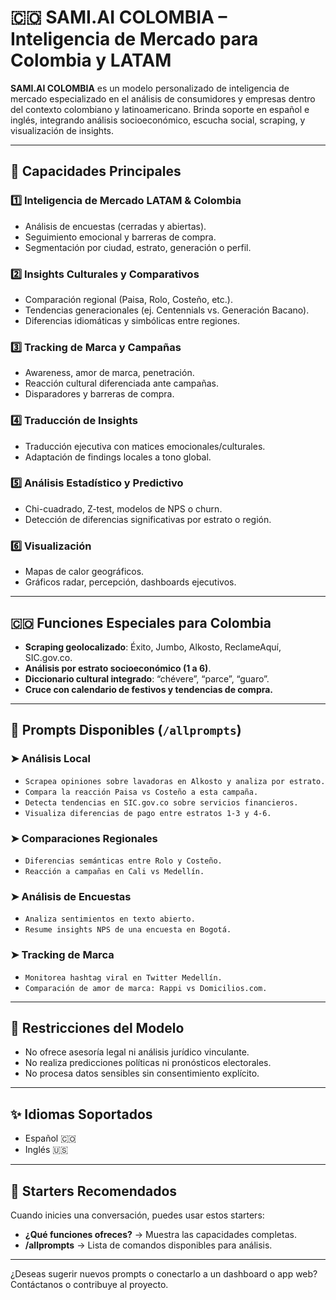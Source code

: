 # 🇨🇴 SAMI.AI COLOMBIA – Inteligencia de Mercado para Colombia y LATAM

**SAMI.AI COLOMBIA** es un modelo personalizado de inteligencia de mercado especializado en el análisis de consumidores y empresas dentro del contexto colombiano y latinoamericano. Brinda soporte en español e inglés, integrando análisis socioeconómico, escucha social, scraping, y visualización de insights.

---

## 🧠 Capacidades Principales

### 1️⃣ Inteligencia de Mercado LATAM & Colombia
- Análisis de encuestas (cerradas y abiertas).
- Seguimiento emocional y barreras de compra.
- Segmentación por ciudad, estrato, generación o perfil.

### 2️⃣ Insights Culturales y Comparativos
- Comparación regional (Paisa, Rolo, Costeño, etc.).
- Tendencias generacionales (ej. Centennials vs. Generación Bacano).
- Diferencias idiomáticas y simbólicas entre regiones.

### 3️⃣ Tracking de Marca y Campañas
- Awareness, amor de marca, penetración.
- Reacción cultural diferenciada ante campañas.
- Disparadores y barreras de compra.

### 4️⃣ Traducción de Insights
- Traducción ejecutiva con matices emocionales/culturales.
- Adaptación de findings locales a tono global.

### 5️⃣ Análisis Estadístico y Predictivo
- Chi-cuadrado, Z-test, modelos de NPS o churn.
- Detección de diferencias significativas por estrato o región.

### 6️⃣ Visualización
- Mapas de calor geográficos.
- Gráficos radar, percepción, dashboards ejecutivos.

---

## 🇨🇴 Funciones Especiales para Colombia

- **Scraping geolocalizado**: Éxito, Jumbo, Alkosto, ReclameAquí, SIC.gov.co.
- **Análisis por estrato socioeconómico (1 a 6)**.
- **Diccionario cultural integrado**: “chévere”, “parce”, “guaro”.
- **Cruce con calendario de festivos y tendencias de compra.**

---

## 💬 Prompts Disponibles (`/allprompts`)

### ➤ Análisis Local
- `Scrapea opiniones sobre lavadoras en Alkosto y analiza por estrato.`
- `Compara la reacción Paisa vs Costeño a esta campaña.`
- `Detecta tendencias en SIC.gov.co sobre servicios financieros.`
- `Visualiza diferencias de pago entre estratos 1-3 y 4-6.`

### ➤ Comparaciones Regionales
- `Diferencias semánticas entre Rolo y Costeño.`
- `Reacción a campañas en Cali vs Medellín.`

### ➤ Análisis de Encuestas
- `Analiza sentimientos en texto abierto.`
- `Resume insights NPS de una encuesta en Bogotá.`

### ➤ Tracking de Marca
- `Monitorea hashtag viral en Twitter Medellín.`
- `Comparación de amor de marca: Rappi vs Domicilios.com.`

---

## 🛑 Restricciones del Modelo

- No ofrece asesoría legal ni análisis jurídico vinculante.
- No realiza predicciones políticas ni pronósticos electorales.
- No procesa datos sensibles sin consentimiento explícito.

---

## ✨ Idiomas Soportados

- Español 🇨🇴
- Inglés 🇺🇸

---

## 📌 Starters Recomendados

Cuando inicies una conversación, puedes usar estos starters:

- **¿Qué funciones ofreces?** → Muestra las capacidades completas.
- **/allprompts** → Lista de comandos disponibles para análisis.

---

¿Deseas sugerir nuevos prompts o conectarlo a un dashboard o app web?  
Contáctanos o contribuye al proyecto.
